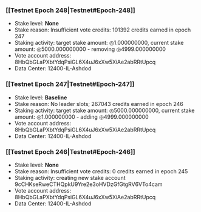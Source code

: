 ### [[Testnet Epoch 248|Testnet#Epoch-248]]
* Stake level: **None**
* Stake reason: Insufficient vote credits: 101392 credits earned in epoch 247
* Staking activity: target stake amount: ◎1.000000000, current stake amount: ◎5000.000000000 - removing ◎4999.000000000
* Vote account address: 8HbQbGLaPXbtYdqPsiGL6X4uJ6xXw5XiAe2abRRtUpcq
* Data Center: 12400-IL-Ashdod
### [[Testnet Epoch 247|Testnet#Epoch-247]]
* Stake level: **Baseline**
* Stake reason: No leader slots; 267043 credits earned in epoch 246
* Staking activity: target stake amount: ◎5000.000000000, current stake amount: ◎1.000000000 - adding ◎4999.000000000
* Vote account address: 8HbQbGLaPXbtYdqPsiGL6X4uJ6xXw5XiAe2abRRtUpcq
* Data Center: 12400-IL-Ashdod
### [[Testnet Epoch 246|Testnet#Epoch-246]]
* Stake level: **None**
* Stake reason: Insufficient vote credits: 0 credits earned in epoch 245
* Staking activity: creating new stake account 9cCHKseRweCTHQpkU9Yre2e3oHVDzGfGtgRV6VTo4cam
* Vote account address: 8HbQbGLaPXbtYdqPsiGL6X4uJ6xXw5XiAe2abRRtUpcq
* Data Center: 12400-IL-Ashdod